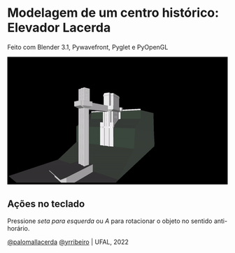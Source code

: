 # Modelagem de um centro histórico: <b>Elevador Lacerda</b>
Feito com Blender 3.1, Pywavefront, Pyglet e PyOpenGL

<img src="elevador.gif">

## Ações no teclado
Pressione <i>seta para esquerda</i> ou <i>A</i> para rotacionar o objeto no sentido anti-horário.


[@palomallacerda](https://github.com/palomallacerda)
[@yrribeiro](https://github.com/yrribeiro) | UFAL, 2022
